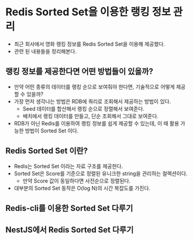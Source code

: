 # Redis Sorted Set을 이용한 랭킹 정보 관리

- 최근 회사에서 영화 랭킹 정보를 Redis Sorted Set을 이용해 제공했다.
- 관련 된 내용들을 정리해본다.

## 랭킹 정보를 제공한다면 어떤 방법들이 있을까?

- 만약 어떤 종류의 데이터를 랭킹 순으로 보여줘야 한다면, 기술적으로 어떻게 제공할 수 있을까?
- 가장 먼저 생각나는 방법은 RDB에 쿼리로 조회해서 제공하는 방법이 있다.
  - Seed 데이터를 합산해서 랭킹 순으로 정렬해서 보여준다.
  - 배치에서 랭킹 데이터를 만들고, 단순 조회해서 그대로 보여준다.
- RDB가 아닌 Redis를 이용하여 랭킹 정보를 쉽게 제공할 수 있는데, 이 때 활용 가능한 방법이 Sorted Set 이다.

## Redis Sorted Set 이란?

- Redis는 Sorted Set 이라는 자료 구조를 제공한다.
- Sorted Set은 Score를 기준으로 정렬된 유니크한 string을 관리하는 컬렉션이다.
  - 만약 Score 값이 동일하다면 사전순으로 정렬된다.
- 대부분의 Sorted Set 동작은 O(log N)의 시간 복잡도를 가진다.

## Redis-cli를 이용한 Sorted Set 다루기

## NestJS에서 Redis Sorted Set 다루기
